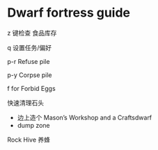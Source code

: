# Dwarf fortress guide



z 键检查 食品库存

q 设置任务/偏好



p-r  Refuse pile

p-y Corpse pile



f for Forbid Eggs

快速清理石头  

* 边上造个  Mason’s Workshop and a Craftsdwarf
* dump zone



Rock Hive 养蜂